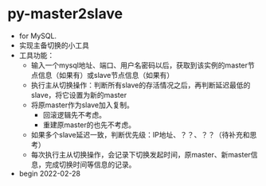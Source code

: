 # py-master2slave
- for MySQL.
- 实现主备切换的小工具
- 工具功能： 
    - 输入一个mysql地址、端口、用户名密码以后，获取到该实例的master节点信息（如果有）或slave节点信息（如果有）
    - 执行主从切换操作：判断所有slave的存活情况之后，再判断延迟最低的slave，将它设置为新的master
    - 将原master作为slave加入复制。
        - 回滚逻辑先不考虑。
        - 重建原master的也先不考虑。
    - 如果多个slave延迟一致，判断优先级：IP地址、？？、？？（待补充和思考）
    - 每次执行主从切换操作，会记录下切换发起时间，原master、新master信息，完成切换时间等信息的记录。
- begin 2022-02-28